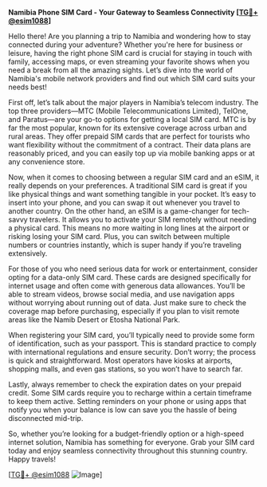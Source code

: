**Namibia Phone SIM Card - Your Gateway to Seamless Connectivity [[TG💪+ @esim1088](https://t.me/s/esim1088)]**

Hello there! Are you planning a trip to Namibia and wondering how to stay connected during your adventure? Whether you're here for business or leisure, having the right phone SIM card is crucial for staying in touch with family, accessing maps, or even streaming your favorite shows when you need a break from all the amazing sights. Let’s dive into the world of Namibia's mobile network providers and find out which SIM card suits your needs best!

First off, let’s talk about the major players in Namibia’s telecom industry. The top three providers—MTC (Mobile Telecommunications Limited), TelOne, and Paratus—are your go-to options for getting a local SIM card. MTC is by far the most popular, known for its extensive coverage across urban and rural areas. They offer prepaid SIM cards that are perfect for tourists who want flexibility without the commitment of a contract. Their data plans are reasonably priced, and you can easily top up via mobile banking apps or at any convenience store.

Now, when it comes to choosing between a regular SIM card and an eSIM, it really depends on your preferences. A traditional SIM card is great if you like physical things and want something tangible in your pocket. It’s easy to insert into your phone, and you can swap it out whenever you travel to another country. On the other hand, an eSIM is a game-changer for tech-savvy travelers. It allows you to activate your SIM remotely without needing a physical card. This means no more waiting in long lines at the airport or risking losing your SIM card. Plus, you can switch between multiple numbers or countries instantly, which is super handy if you’re traveling extensively.

For those of you who need serious data for work or entertainment, consider opting for a data-only SIM card. These cards are designed specifically for internet usage and often come with generous data allowances. You’ll be able to stream videos, browse social media, and use navigation apps without worrying about running out of data. Just make sure to check the coverage map before purchasing, especially if you plan to visit remote areas like the Namib Desert or Etosha National Park.

When registering your SIM card, you’ll typically need to provide some form of identification, such as your passport. This is standard practice to comply with international regulations and ensure security. Don’t worry; the process is quick and straightforward. Most operators have kiosks at airports, shopping malls, and even gas stations, so you won’t have to search far.

Lastly, always remember to check the expiration dates on your prepaid credit. Some SIM cards require you to recharge within a certain timeframe to keep them active. Setting reminders on your phone or using apps that notify you when your balance is low can save you the hassle of being disconnected mid-trip.

So, whether you’re looking for a budget-friendly option or a high-speed internet solution, Namibia has something for everyone. Grab your SIM card today and enjoy seamless connectivity throughout this stunning country. Happy travels!

[[TG💪+ @esim1088](https://t.me/s/esim1088) ![Image](https://i.postimg.cc/Y0z9fWf4/image.png)]
